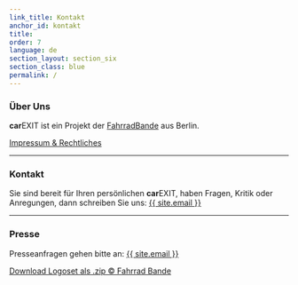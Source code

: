 ```yaml
---
link_title: Kontakt
anchor_id: kontakt
title:
order: 7
language: de
section_layout: section_six
section_class: blue
permalink: /
---
```


### Über Uns
**car**EXIT ist ein Projekt der <a href="http://mitradgelegenheit.org/" target="_blank">FahrradBande</a> aus Berlin.

[Impressum & Rechtliches](impressum.html)

***

### Kontakt
Sie sind bereit für Ihren persönlichen **car**EXIT, haben Fragen, Kritik oder Anregungen, dann schreiben Sie uns:
<a href="mailto:{{ site.email }}">{{ site.email }}</a>

***

### Presse
Presseanfragen gehen bitte an:
<a href="mailto:{{ site.email }}">{{ site.email }}</a>

<a href="http://mitradgelegenheit.org/wp-content/uploads/2016/03/Logos.zip" target="_blank">Download Logoset als .zip © Fahrrad Bande</a>


